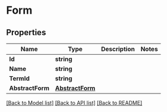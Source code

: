 # Form

## Properties

Name | Type | Description | Notes
------------ | ------------- | ------------- | -------------
**Id** | **string** |  | 
**Name** | **string** |  | 
**TermId** | **string** |  | 
**AbstractForm** | [**AbstractForm**](AbstractForm.md) |  | 

[[Back to Model list]](../README.md#documentation-for-models) [[Back to API list]](../README.md#documentation-for-api-endpoints) [[Back to README]](../README.md)


